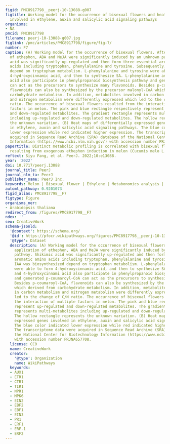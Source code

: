 ```yaml
---
figid: PMC8917798__peerj-10-13088-g007
figtitle: Working model for the occurrence of bisexual flowers and heat maps of DEGs
  involved in ethylene, auxin and salicylic acid signaling pathways
organisms:
- NA
pmcid: PMC8917798
filename: peerj-10-13088-g007.jpg
figlink: /pmc/articles/PMC8917798/figure/fig-7/
number: F7
caption: (A) Working model for the occurrence of bisexual flowers. After the application
  of ethephon, ABA and MeJA were significantly induced by an unknown pathway. Shikimic
  acid was significantly up-regulated and then form three essential aromatic amino
  acids including tryptophan, phenylalanine and tyrosine. Subsequently, IAA was biosynthesized
  depend on tryptophan metabolism. L-phenylalanine and tyrosine were able to form
  4-hydroxycinnamic acid, and then to synthesize SA. L-phenylalanine and 4-hydroxycinnami
  acid also participate in phenylpropanoid biosynthesis pathway and generated p-coumaroyl-CoA
  can act as the precursors to synthesize many flavonoids. Besides p-coumaroyl-CoA,
  flavonoids can also be synthesized by the precursor malonyl-CoA which derived from
  carbohydrate metabolism. In addition, metabolites involved in carbon metabolism
  and nitrogen metabolism were differently expressed which led to the change of C/N
  ratio. The occurrence of bisexual flowers resulted from the interaction of multiple
  factors in melon. The pink and blue rectangle respectively represent up-regulated
  and down-regulated metabolites. The gradient rectangle represents multi-metabolites
  including up-regulated and down-regulated metabolites. The hollow rectangle represents
  the unknown variation. (B) Heat maps of differentially expressed genes involved
  in ethylene, auxin and salicylic acid signaling pathways. The blue color indicated
  lower expression while red indicated higher expression. The transcriptome data were
  acquired in Sequence Read Archive (SRA) database of the National Center for Biotechnology
  Information (https://www.ncbi.nlm.nih.gov/) with accession number PRJNA657708.
papertitle: Distinct metabolic profiling is correlated with bisexual flowers formation
  resulting from exogenous ethephon induction in melon (Cucumis melo L.).
reftext: Siyu Fang, et al. PeerJ. 2022;10:e13088.
year: '2022'
doi: 10.7717/peerj.13088
journal_title: PeerJ
journal_nlm_ta: PeerJ
publisher_name: PeerJ Inc.
keywords: Melon | Bisexual flower | Ethylene | Metabonomics analysis | Sex differentiation
automl_pathway: 0.9201073
figid_alias: PMC8917798__F7
figtype: Figure
organisms_ner:
- Arabidopsis thaliana
redirect_from: /figures/PMC8917798__F7
ndex: ''
seo: CreativeWork
schema-jsonld:
  '@context': https://schema.org/
  '@id': https://pfocr.wikipathways.org/figures/PMC8917798__peerj-10-13088-g007.html
  '@type': Dataset
  description: (A) Working model for the occurrence of bisexual flowers. After the
    application of ethephon, ABA and MeJA were significantly induced by an unknown
    pathway. Shikimic acid was significantly up-regulated and then form three essential
    aromatic amino acids including tryptophan, phenylalanine and tyrosine. Subsequently,
    IAA was biosynthesized depend on tryptophan metabolism. L-phenylalanine and tyrosine
    were able to form 4-hydroxycinnamic acid, and then to synthesize SA. L-phenylalanine
    and 4-hydroxycinnami acid also participate in phenylpropanoid biosynthesis pathway
    and generated p-coumaroyl-CoA can act as the precursors to synthesize many flavonoids.
    Besides p-coumaroyl-CoA, flavonoids can also be synthesized by the precursor malonyl-CoA
    which derived from carbohydrate metabolism. In addition, metabolites involved
    in carbon metabolism and nitrogen metabolism were differently expressed which
    led to the change of C/N ratio. The occurrence of bisexual flowers resulted from
    the interaction of multiple factors in melon. The pink and blue rectangle respectively
    represent up-regulated and down-regulated metabolites. The gradient rectangle
    represents multi-metabolites including up-regulated and down-regulated metabolites.
    The hollow rectangle represents the unknown variation. (B) Heat maps of differentially
    expressed genes involved in ethylene, auxin and salicylic acid signaling pathways.
    The blue color indicated lower expression while red indicated higher expression.
    The transcriptome data were acquired in Sequence Read Archive (SRA) database of
    the National Center for Biotechnology Information (https://www.ncbi.nlm.nih.gov/)
    with accession number PRJNA657708.
  license: CC0
  name: CreativeWork
  creator:
    '@type': Organization
    name: WikiPathways
  keywords:
  - AUX1
  - ETR1
  - CTR1
  - TIR1
  - NPR1
  - MPK6
  - EIN2
  - EBF2
  - EBF1
  - EIN3
  - PR1
  - ERF1
  - ERF-1
  - ERF2
---
```

